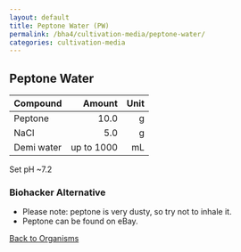 ```yaml
---
layout: default
title: Peptone Water (PW)
permalink: /bha4/cultivation-media/peptone-water/
categories: cultivation-media
---
```


## Peptone Water

|Compound| Amount | Unit |
|:-------|-------:|-----:|
|Peptone|10.0|g|
|NaCl|5.0|g|
|Demi water| up to 1000|mL|

Set pH ~7.2 

### Biohacker Alternative

* Please note: peptone is very dusty, so try not to inhale it.
* Peptone can be found on eBay.

[Back to Organisms](/bha4/organisms/)
